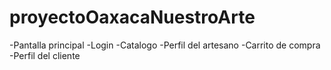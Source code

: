 # proyectoOaxacaNuestroArte

-Pantalla principal
-Login
-Catalogo
-Perfil del artesano
-Carrito de compra
-Perfil del cliente
